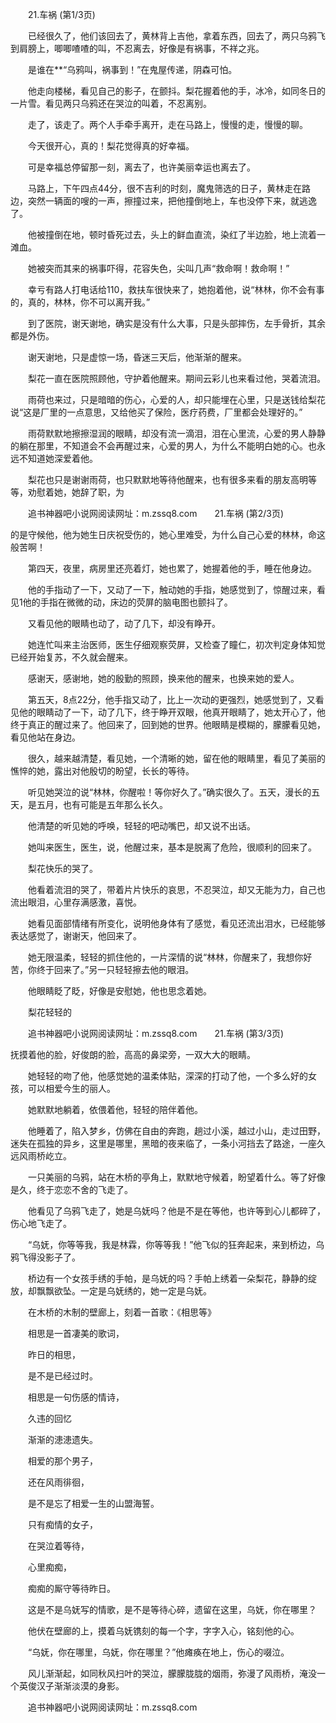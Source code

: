 　　21.车祸 (第1/3页)

　　已经很久了，他们该回去了，黄林背上吉他，拿着东西，回去了，两只乌鸦飞到肩膀上，唧唧喳喳的叫，不忍离去，好像是有祸事，不祥之兆。

　　是谁在**“乌鸦叫，祸事到！”在鬼屋传递，阴森可怕。

　　他走向楼梯，看见自己的影子，在颤抖。梨花握着他的手，冰冷，如同冬日的一片雪。看见两只乌鸦还在哭泣的叫着，不忍离别。

　　走了，该走了。两个人手牵手离开，走在马路上，慢慢的走，慢慢的聊。

　　今天很开心，真的！梨花觉得真的好幸福。

　　可是幸福总停留那一刻，离去了，也许美丽幸运也离去了。

　　马路上，下午四点44分，很不吉利的时刻，魔鬼筛选的日子，黄林走在路边，突然一辆面的嗖的一声，擦撞过来，把他撞倒地上，车也没停下来，就逃逸了。

　　他被撞倒在地，顿时昏死过去，头上的鲜血直流，染红了半边脸，地上流着一滩血。

　　她被突而其来的祸事吓得，花容失色，尖叫几声“救命啊！救命啊！”

　　幸亏有路人打电话给110，救扶车很快来了，她抱着他，说“林林，你不会有事的，真的，林林，你不可以离开我。”

　　到了医院，谢天谢地，确实是没有什么大事，只是头部摔伤，左手骨折，其余都是外伤。

　　谢天谢地，只是虚惊一场，昏迷三天后，他渐渐的醒来。

　　梨花一直在医院照顾他，守护着他醒来。期间云彩儿也来看过他，哭着流泪。

　　雨荷也来过，只是暗暗的伤心，心爱的人，却只能埋在心里，只是送钱给梨花说“这是厂里的一点意思，又给他买了保险，医疗药费，厂里都会处理好的。”

　　雨荷默默地擦擦湿润的眼睛，却没有流一滴泪，泪在心里流，心爱的男人静静的躺在那里，不知道会不会再醒过来，心爱的男人，为什么不能明白她的心。也永远不知道她深爱着他。

　　梨花也只是谢谢雨荷，也只默默地等待他醒来，也有很多来看的朋友高明等等，劝慰着她，她辞了职，为

　　追书神器吧小说网阅读网址：m.zssq8.com　　21.车祸 (第2/3页)

的是守候他，他为她生日庆祝受伤的，她心里难受，为什么自己心爱的林林，命这般苦啊！

　　第四天，夜里，病房里还亮着灯，她也累了，她握着他的手，睡在他身边。

　　他的手指动了一下，又动了一下，触动她的手指，她感觉到了，惊醒过来，看见1他的手指在微微的动，床边的荧屏的脑电图也颤抖了。

　　又看见他的眼睛也动了，动了几下，却没有睁开。

　　她连忙叫来主治医师，医生仔细观察荧屏，又检查了瞳仁，初次判定身体知觉已经开始复苏，不久就会醒来。

　　感谢天，感谢地，她的殷勤的照顾，换来他的醒来，也换来她的爱人。

　　第五天，8点22分，他手指又动了，比上一次动的更强烈，她感觉到了，又看见他的眼睛动了一下，动了几下，终于睁开双眼，他真开眼睛了，她太开心了，他终于真正的醒过来了。他回来了，回到她的世界。他眼睛是模糊的，朦朦看见她，看见他站在身边。

　　很久，越来越清楚，看见她，一个清晰的她，留在他的眼睛里，看见了美丽的憔悴的她，露出对他殷切的盼望，长长的等待。

　　听见她哭泣的说“林林，你醒啦！等你好久了。”确实很久了。五天，漫长的五天，是五月，也有可能是五年那么长久。

　　他清楚的听见她的呼唤，轻轻的吧动嘴巴，却又说不出话。

　　她叫来医生，医生，说，他醒过来，基本是脱离了危险，很顺利的回来了。

　　梨花快乐的哭了。

　　他看着流泪的哭了，带着片片快乐的哀思，不忍哭泣，却又无能为力，自己也流出眼泪，心里存满感激，喜悦。

　　她看见面部情绪有所变化，说明他身体有了感觉，看见还流出泪水，已经能够表达感觉了，谢谢天，他回来了。

　　她无限温柔，轻轻的抓住他的，一片深情的说“林林，你醒来了，我想你好苦，你终于回来了。”另一只轻轻擦去他的眼泪。

　　他眼睛眨了眨，好像是安慰她，他也思念着她。

　　梨花轻轻的

　　追书神器吧小说网阅读网址：m.zssq8.com　　21.车祸 (第3/3页)

抚摸着他的脸，好俊朗的脸，高高的鼻梁旁，一双大大的眼睛。

　　她轻轻的吻了他，他感觉她的温柔体贴，深深的打动了他，一个多么好的女孩，可以相爱今生的丽人。

　　她默默地躺着，依偎着他，轻轻的陪伴着他。

　　他睡着了，陷入梦乡，仿佛在自由的奔跑，趟过小溪，越过小山，走过田野，迷失在孤独的异乡，这里是哪里，黑暗的夜来临了，一条小河挡去了路途，一座久远风雨桥屹立。

　　一只美丽的乌鸦，站在木桥的亭角上，默默地守候着，盼望着什么。等了好像是久，终于恋恋不舍的飞走了。

　　他看见了乌鸦飞走了，她是乌妩吗？他是不是在等他，也许等到心儿都碎了，伤心地飞走了。

　　“乌妩，你等等我，我是林霖，你等等我！”他飞似的狂奔起来，来到桥边，乌鸦飞得没影子了。

　　桥边有一个女孩手绣的手帕，是乌妩的吗？手帕上绣着一朵梨花，静静的绽放，却飘飘欲坠。一定是乌妩绣的，她一定是乌妩。

　　在木桥的木制的壁廊上，刻着一首歌：《相思等》

　　相思是一首凄美的歌词，

　　昨日的相思，

　　是不是已经过时。

　　相思是一句伤感的情诗，

　　久违的回忆

　　渐渐的漶漶遗失。

　　相爱的那个男子，

　　还在风雨徘徊，

　　是不是忘了相爱一生的山盟海誓。

　　只有痴情的女子，

　　在哭泣着等待，

　　心里痴痴，

　　痴痴的厮守等待昨日。

　　这是不是乌妩写的情歌，是不是等待心碎，遗留在这里，乌妩，你在哪里？

　　他伏在壁廊的上，摸着乌妩镌刻的每一个字，字字入心，铭刻他的心。

　　“乌妩，你在哪里，乌妩，你在哪里？”他瘫痪在地上，伤心的啜泣。

　　风儿渐渐起，如同秋风扫叶的哭泣，朦朦胧胧的烟雨，弥漫了风雨桥，淹没一个英俊汉子渐渐淡漠的身影。

　　追书神器吧小说网阅读网址：m.zssq8.com